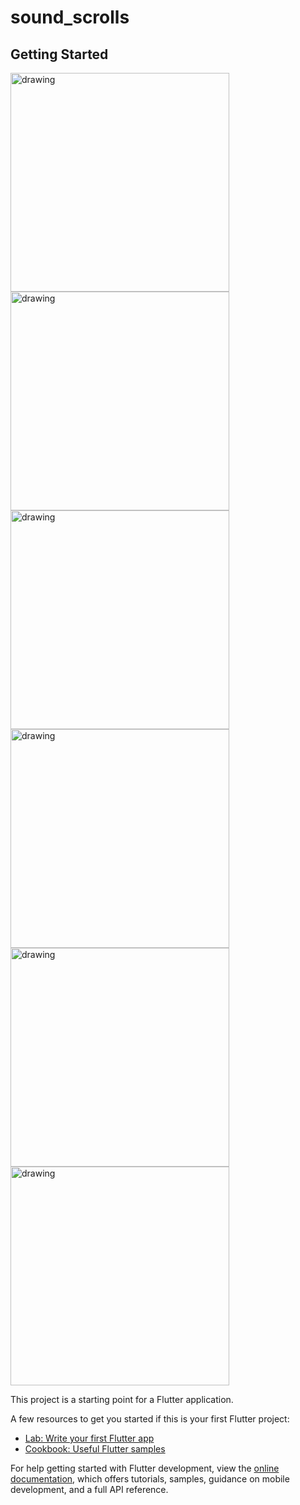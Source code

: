 # sound_scrolls

## Getting Started


<img src="https://github.com/govindgurjar/sound_scroll/assets/83970520/2198fa2a-363c-464e-864a-877ccee53066" alt="drawing" width="350"/>

<img src="https://github.com/govindgurjar/sound_scroll/assets/83970520/5f55005f-d317-4959-b740-8613b6a8c05d" alt="drawing" width="350"/>

<img src="https://github.com/govindgurjar/sound_scroll/assets/83970520/491afe24-dc60-4cd5-bdae-f53c2892ff5f" alt="drawing" width="350"/>

<img src="https://github.com/govindgurjar/sound_scroll/assets/83970520/bff77b57-b96c-4743-a6b0-deaf4a6110ce" alt="drawing" width="350"/>

<img src="https://github.com/govindgurjar/sound_scroll/assets/83970520/fde868b8-d4c6-457e-9790-efc4c018c723" alt="drawing" width="350"/>

<img src="https://github.com/govindgurjar/sound_scroll/assets/83970520/776e366e-62d3-4262-b7b1-6330428eb145" alt="drawing" width="350"/>













This project is a starting point for a Flutter application.

A few resources to get you started if this is your first Flutter project:

- [Lab: Write your first Flutter app](https://docs.flutter.dev/get-started/codelab)
- [Cookbook: Useful Flutter samples](https://docs.flutter.dev/cookbook)

For help getting started with Flutter development, view the
[online documentation](https://docs.flutter.dev/), which offers tutorials,
samples, guidance on mobile development, and a full API reference.
